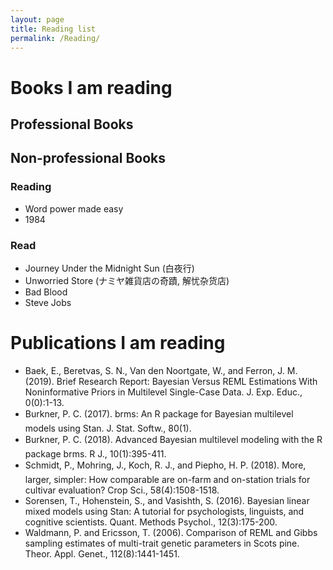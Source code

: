 ```yaml
---
layout: page
title: Reading list
permalink: /Reading/
---
```


# Books I am reading

## Professional Books


## Non-professional Books

### Reading
* Word power made easy
* 1984

### Read
* Journey Under the Midnight Sun (白夜行)
* Unworried Store (ナミヤ雑貨店の奇蹟, 解忧杂货店)
* Bad Blood
* Steve Jobs

# Publications I am reading

* Baek, E., Beretvas, S. N., Van den Noortgate, W., and Ferron, J. M. (2019). Brief Research Report: Bayesian Versus REML Estimations With Noninformative Priors in Multilevel Single-Case Data. J. Exp. Educ., 0(0):1-13.
* Burkner, P. C. (2017). brms: An R package for Bayesian multilevel models using Stan. J. Stat. Softw., 80(1).
* Burkner, P. C. (2018). Advanced Bayesian multilevel modeling with the R package brms. R J., 10(1):395-411.
* Schmidt, P., Mohring, J., Koch, R. J., and Piepho, H. P. (2018). More, larger, simpler: How comparable are on-farm and on-station trials for cultivar evaluation? Crop Sci., 58(4):1508-1518.
* Sorensen, T., Hohenstein, S., and Vasishth, S. (2016). Bayesian linear mixed models using Stan: A tutorial for psychologists, linguists, and cognitive scientists. Quant. Methods Psychol., 12(3):175-200.
* Waldmann, P. and Ericsson, T. (2006). Comparison of REML and Gibbs sampling estimates of multi-trait genetic parameters in Scots pine. Theor. Appl. Genet., 112(8):1441-1451.
